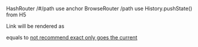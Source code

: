 HashRouter
/#/path use anchor <a href="#/about"></a>
BrowseRouter
/path use History.pushState() from H5

Link will be rendered as <a>
<Link to="path"> equals to <a href="#/path"> not recommend
exact only goes the current